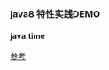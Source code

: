 ### java8 特性实践DEMO

#### java.time
[参考](https://mp.weixin.qq.com/s?fontRatio=1&__biz=MzU2NDg0OTgyMA==&mid=2247495680&idx=2&sn=d568b7e78fe08cc8ce28d5726923be4c&scene=98&subscene=315&passparam=searchid%3D6171019724191140560&clicktime=1605068546&enterid=1605068546&ascene=64&devicetype=iOS14.1&version=17001227&nettype=WIFI&abtest_cookie=AAACAA%3D%3D&lang=zh_CN&fontScale=100&exportkey=AYfO0PFfriOh1sCou21SFyI%3D&pass_ticket=M8CrmJF0fA5hyoezH99D0EBT2VQY0iv1iLxrkHPsukxrNGcbKkIsMfYTOPeDHsCw&wx_header=1)
